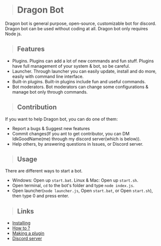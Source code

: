 > # Dragon Bot

Dragon bot is general purpose, open-source, customizable bot for discord. Dragon bot can be used without coding at all. Dragon bot only requires Node js.

> ## Features

- Plugins. Plugins can add a lot of new commands and fun stuff. Plugins have full management of your system & bot, so be careful.
- Launcher. Through launcher you can easily update, install and do more, easily with command line interface.
- Built-in plugins. Built-in plugins include fun and useful commands.
- Bot moderators. Bot moderators can change some configurations & manage bot only through commands.

> ## Contribution

If you want to help Dragon bot, you can do one of them:
- Report a bugs & Suggest new features
- Commit changes(If you ant to get contributor, you can DM IdkGoodName(me) through my discord server(which is below)).
- Help others, by answering questions in Issues, or Discord server.

> ## Usage

There are different ways to start a bot.
- Windows: Open up `start.bat`. Linux & Mac: Open up `start.sh`.
- Open terminal, `cd` to the bot's folder and type `node index.js`.
- Open launcher(`node launcher.js`, Open `start.bat`, or Open `start.sh`), then type 0 and press enter.

> ## Links

- [Installing]()
- [How to ?]()
- [Making a plugin]()
- [Discord server]()
